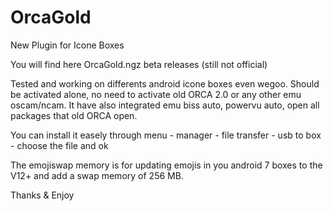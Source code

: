# OrcaGold
New Plugin for Icone Boxes

You will find here OrcaGold.ngz beta releases (still not official) 

Tested and working on differents android icone boxes even wegoo.
Should be activated alone, no need to activate old ORCA 2.0 or any other emu oscam/ncam.
It have also integrated emu biss auto, powervu auto, open all packages that old ORCA open.

You can install it easely through menu - manager - file transfer - usb to box - choose the file and ok

The emojiswap memory is for updating emojis in you android 7 boxes to the V12+ and add a swap memory of 256 MB.


Thanks & Enjoy
